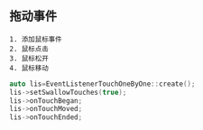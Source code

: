 

## 拖动事件

	1. 添加鼠标事件
 	2. 鼠标点击
 	3. 鼠标松开
 	4. 鼠标移动

```cpp
auto lis=EventListenerTouchOneByOne::create();
lis->setSwallowTouches(true);
lis->onTouchBegan;
lis->onTouchMoved;
lis->onTouchEnded;
```


